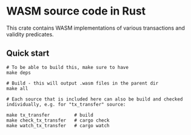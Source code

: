 # WASM source code in Rust

This crate contains WASM implementations of various transactions and validity predicates.

## Quick start

```shell
# To be able to build this, make sure to have
make deps

# Build - this will output .wasm files in the parent dir
make all

# Each source that is included here can also be build and checked individually, e.g. for "tx_transfer" source:

make tx_transfer         # build
make check_tx_transfer   # cargo check
make watch_tx_transfer   # cargo watch
```
